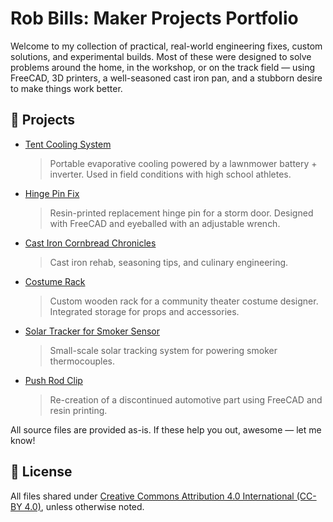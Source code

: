 # Rob Bills: Maker Projects Portfolio

Welcome to my collection of practical, real-world engineering fixes, custom solutions, and experimental builds. Most of these were designed to solve problems around the home, in the workshop, or on the track field — using FreeCAD, 3D printers, a well-seasoned cast iron pan, and a stubborn desire to make things work better.

## 🔧 Projects

- [Tent Cooling System](tent-cooling-system/)
    > Portable evaporative cooling powered by a lawnmower battery + inverter. Used in field conditions with high school athletes.
- [Hinge Pin Fix](hinge-pin-fix/)
    > Resin-printed replacement hinge pin for a storm door. Designed with FreeCAD and eyeballed with an adjustable wrench.
- [Cast Iron Cornbread Chronicles](cornbread-cast-iron-notebook/)
    > Cast iron rehab, seasoning tips, and culinary engineering.
- [Costume Rack](costume-rack/)
    > Custom wooden rack for a community theater costume designer. Integrated storage for props and accessories.
- [Solar Tracker for Smoker Sensor](solar-tracker-smoker-sensor/)
    > Small-scale solar tracking system for powering smoker thermocouples.
- [Push Rod Clip](push-rod-clip/)
    > Re-creation of a discontinued automotive part using FreeCAD and resin printing.

All source files are provided as-is. If these help you out, awesome — let me know!

## 📜 License

All files shared under [Creative Commons Attribution 4.0 International (CC-BY 4.0)](https://creativecommons.org/licenses/by/4.0/), unless otherwise noted.

